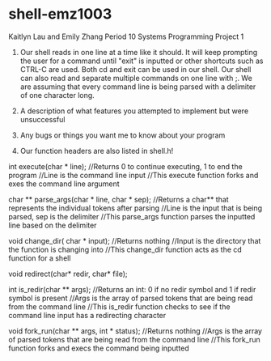# shell-emz1003

Kaitlyn Lau and Emily Zhang Period 10
Systems Programming Project 1

1) Our shell reads in one line at a time like it should. It will keep prompting the user
for a command until "exit" is inputted or other shortcuts such as CTRL-C are used.
Both cd and exit can be used in our shell. Our shell can also read and separate multiple
commands on one line with ;. We are assuming that every command line is being parsed with a delimiter of one character long.

2) A description of what features you attempted to implement but were unsuccessful

3) Any bugs or things you want me to know about your program

4) Our function headers are also listed in shell.h!

int execute(char * line);
  //Returns 0 to continue executing, 1 to end the program
  //Line is the command line input
  //This execute function forks and exes the command line argument

char ** parse_args(char * line, char * sep);
  //Returns a char** that represents the individual tokens after parsing
  //Line is the input that is being parsed, sep is the delimiter
  //This parse_args function parses the inputted line based on the delimiter

void change_dir( char * input);
  //Returns nothing
  //Input is the directory that the function is changing into
  //This change_dir function acts as the cd function for a shell

void redirect(char* redir, char* file);

int is_redir(char ** args);
  //Returns an int: 0 if no redir symbol and 1 if redir symbol is present
  //Args is the array of parsed tokens that are being read from the command line
  //This is_redir function checks to see if the command line input has a redirecting character

void fork_run(char ** args, int * status);
  //Returns nothing
  //Args is the array of parsed tokens that are being read from the command line
  //This fork_run function forks and execs the command being inputted
